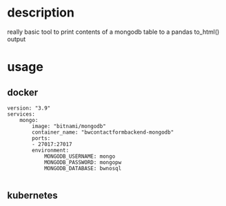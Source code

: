 # description

really basic tool to print contents of a mongodb table to a pandas to_html() output

# usage

## docker

```
version: "3.9"
services:
    mongo:
        image: "bitnami/mongodb"
        container_name: "bwcontactformbackend-mongodb"
        ports:
        - 27017:27017
        environment:
            MONGODB_USERNAME: mongo
            MONGODB_PASSWORD: mongopw
            MONGODB_DATABASE: bwnosql
    
```

## kubernetes